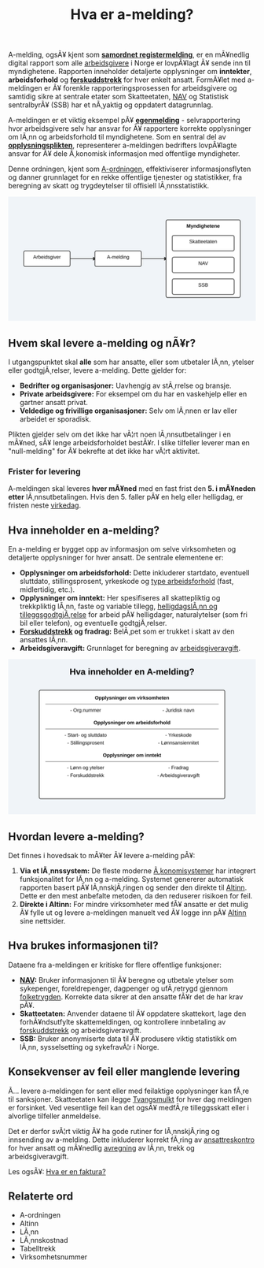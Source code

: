 ﻿---
title: "Hva er a-melding?"
meta_title: "Hva er a-melding?"
meta_description: 'A-melding, ogsÃ¥ kjent som **[samordnet registermelding](/blogs/regnskap/samordnet-registermelding "Samordnet registermelding")**, er en mÃ¥nedlig digital rappo...'
slug: hva-er-a-melding
type: blog
layout: pages/single
---

A-melding, ogsÃ¥ kjent som **[samordnet registermelding](/blogs/regnskap/samordnet-registermelding "Samordnet registermelding")**, er en mÃ¥nedlig digital rapport som alle [arbeidsgivere](/blogs/regnskap/arbeidsgiver "Arbeidsgiver “ Roller og Ansvar i Norsk Arbeidsliv og Regnskap") i Norge er lovpÃ¥lagt Ã¥ sende inn til myndighetene. Rapporten inneholder detaljerte opplysninger om **inntekter**, **arbeidsforhold** og **[forskuddstrekk](/blogs/regnskap/hva-er-forskuddstrekk "Hva er Forskuddstrekk? Komplett Guide til Skattetrekk i LÃ¸nn")** for hver enkelt ansatt. FormÃ¥let med a-meldingen er Ã¥ forenkle rapporteringsprosessen for arbeidsgivere og samtidig sikre at sentrale etater som Skatteetaten, [NAV](/blogs/regnskap/hva-er-nav "NAV i Regnskap “ Rolle og Bruk av Arbeids- og velferdsdata") og Statistisk sentralbyrÃ¥ (SSB) har et nÃ¸yaktig og oppdatert datagrunnlag.

A-meldingen er et viktig eksempel pÃ¥ **[egenmelding](/blogs/regnskap/hva-er-egenmelding "Hva er Egenmelding? Komplett Guide til Selvrapportering i Norsk Regnskap")** - selvrapportering hvor arbeidsgivere selv har ansvar for Ã¥ rapportere korrekte opplysninger om lÃ¸nn og arbeidsforhold til myndighetene. Som en sentral del av **[opplysningsplikten](/blogs/regnskap/hva-er-opplysningsplikt "Hva er opplysningsplikt? Komplett guide til rapporteringsplikt")**, representerer a-meldingen bedrifters lovpÃ¥lagte ansvar for Ã¥ dele Ã¸konomisk informasjon med offentlige myndigheter.

Denne ordningen, kjent som [A-ordningen](/blogs/regnskap/hva-er-a-ordningen "Hva er A-ordningen?"), effektiviserer informasjonsflyten og danner grunnlaget for en rekke offentlige tjenester og statistikker, fra beregning av skatt og trygdeytelser til offisiell lÃ¸nnsstatistikk.

![Flyten i A-meldingen](a-melding-flow.svg)

## Hvem skal levere a-melding og nÃ¥r?

I utgangspunktet skal **alle** som har ansatte, eller som utbetaler lÃ¸nn, ytelser eller godtgjÃ¸relser, levere a-melding. Dette gjelder for:

*   **Bedrifter og organisasjoner:** Uavhengig av stÃ¸rrelse og bransje.
*   **Private arbeidsgivere:** For eksempel om du har en vaskehjelp eller en gartner ansatt privat.
*   **Veldedige og frivillige organisasjoner:** Selv om lÃ¸nnen er lav eller arbeidet er sporadisk.

Plikten gjelder selv om det ikke har vÃ¦rt noen lÃ¸nnsutbetalinger i en mÃ¥ned, sÃ¥ lenge arbeidsforholdet bestÃ¥r. I slike tilfeller leverer man en "null-melding" for Ã¥ bekrefte at det ikke har vÃ¦rt aktivitet.

### Frister for levering

A-meldingen skal leveres **hver mÃ¥ned** med en fast frist den **5. i mÃ¥neden etter** lÃ¸nnsutbetalingen. Hvis den 5. faller pÃ¥ en helg eller helligdag, er fristen neste [virkedag](/blogs/regnskap/virkedager "Virkedager").

## Hva inneholder en a-melding?

En a-melding er bygget opp av informasjon om selve virksomheten og detaljerte opplysninger for hver ansatt. De sentrale elementene er:

*   **Opplysninger om arbeidsforhold:** Dette inkluderer startdato, eventuell sluttdato, stillingsprosent, yrkeskode og [type arbeidsforhold](/blogs/regnskap/hva-er-arbeidsforholdstype "Hva er arbeidsforholdstype?") (fast, midlertidig, etc.).
*   **Opplysninger om inntekt:** Her spesifiseres all skattepliktig og trekkpliktig lÃ¸nn, faste og variable tillegg, [helligdagslÃ¸nn og tilleggsgodtgjÃ¸relse](/blogs/regnskap/helligdager-regnskap-bedriftseiere "Helligdager (regnskap, bedriftseiere) - Komplett Guide til Feriepenger og RegnskapsfÃ¸ring") for arbeid pÃ¥ helligdager, naturalytelser (som fri bil eller telefon), og eventuelle godtgjÃ¸relser.
*   **[Forskuddstrekk](/blogs/regnskap/hva-er-forskuddstrekk "Hva er Forskuddstrekk? Komplett Guide til Skattetrekk i LÃ¸nn") og fradrag:** BelÃ¸pet som er trukket i skatt av den ansattes lÃ¸nn.
*   **Arbeidsgiveravgift:** Grunnlaget for beregning av [arbeidsgiveravgift](/blogs/regnskap/hva-er-arbeidsgiveravgift "Hva er Arbeidsgiveravgift? En Komplett Guide til Norges LÃ¸nnsavgift").

![Innholdet i en A-melding](a-melding-contents.svg)

## Hvordan levere a-melding?

Det finnes i hovedsak to mÃ¥ter Ã¥ levere a-melding pÃ¥:

1.  **Via et lÃ¸nnssystem:** De fleste moderne [Ã¸konomisystemer](/blogs/regnskap/hva-er-regnskap "Hva er Regnskap? En Enkel Forklaring") har integrert funksjonalitet for lÃ¸nn og a-melding. Systemet genererer automatisk rapporten basert pÃ¥ lÃ¸nnskjÃ¸ringen og sender den direkte til [Altinn](/blogs/regnskap/hva-er-altinn "Hva er Altinn? Norges Digitale Portal for NÃ¦ringsliv og Privatpersoner"). Dette er den mest anbefalte metoden, da den reduserer risikoen for feil.
2.  **Direkte i Altinn:** For mindre virksomheter med fÃ¥ ansatte er det mulig Ã¥ fylle ut og levere a-meldingen manuelt ved Ã¥ logge inn pÃ¥ [Altinn](/blogs/regnskap/hva-er-altinn "Hva er Altinn? Norges Digitale Portal for NÃ¦ringsliv og Privatpersoner") sine nettsider.

## Hva brukes informasjonen til?

Dataene fra a-meldingen er kritiske for flere offentlige funksjoner:

*   **[NAV](/blogs/regnskap/hva-er-nav "NAV i Regnskap “ Rolle og Bruk av Arbeids- og velferdsdata"):** Bruker informasjonen til Ã¥ beregne og utbetale ytelser som sykepenger, foreldrepenger, dagpenger og ufÃ¸retrygd gjennom [folketrygden](/blogs/regnskap/hva-er-folketrygden "Hva er Folketrygden? Komplett Guide til Norges Nasjonale Trygdesystem"). Korrekte data sikrer at den ansatte fÃ¥r det de har krav pÃ¥.
*   **Skatteetaten:** Anvender dataene til Ã¥ oppdatere skattekort, lage den forhÃ¥ndsutfylte skattemeldingen, og kontrollere innbetaling av [forskuddstrekk](/blogs/regnskap/hva-er-forskuddstrekk "Hva er Forskuddstrekk? Komplett Guide til Skattetrekk i LÃ¸nn") og arbeidsgiveravgift.
*   **SSB:** Bruker anonymiserte data til Ã¥ produsere viktig statistikk om lÃ¸nn, sysselsetting og sykefravÃ¦r i Norge.

## Konsekvenser av feil eller manglende levering

Ã… levere a-meldingen for sent eller med feilaktige opplysninger kan fÃ¸re til sanksjoner. Skatteetaten kan ilegge [Tvangsmulkt](/blogs/regnskap/tvangsmulkt "Hva er Tvangsmulkt? Guide til Tvangsmulkt og Beregning i Norsk Regnskap") for hver dag meldingen er forsinket. Ved vesentlige feil kan det ogsÃ¥ medfÃ¸re tilleggsskatt eller i alvorlige tilfeller anmeldelse.

Det er derfor svÃ¦rt viktig Ã¥ ha gode rutiner for lÃ¸nnskjÃ¸ring og innsending av a-melding. Dette inkluderer korrekt fÃ¸ring av [ansattreskontro](/blogs/regnskap/hva-er-ansattreskontro "Hva er Ansattreskontro? En Guide til Ansattkontoer i Regnskap") for hver ansatt og mÃ¥nedlig [avregning](/blogs/regnskap/avregning "Hva er Avregning i Regnskap? Komplett Guide til Avregning") av lÃ¸nn, trekk og arbeidsgiveravgift.

Les ogsÃ¥: [Hva er en faktura?](/blogs/regnskap/hva-er-en-faktura "Hva er en Faktura? En Guide til Norske Fakturakrav")

## Relaterte ord

*   A-ordningen
*   Altinn
*   LÃ¸nn
*   LÃ¸nnskostnad
*   Tabelltrekk
*   Virksomhetsnummer







